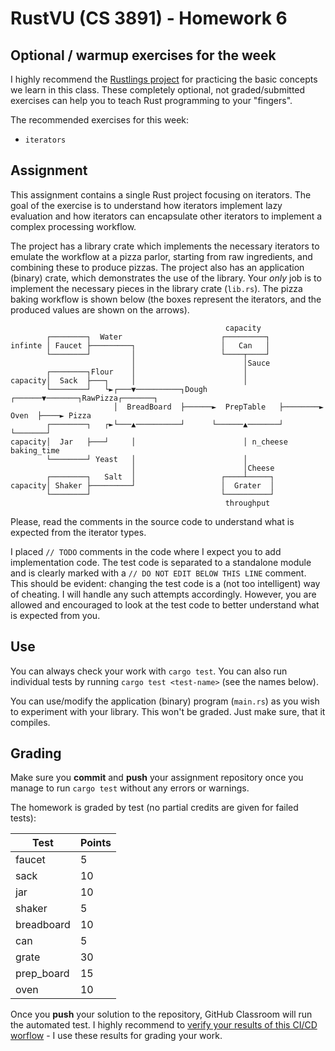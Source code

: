 # RustVU (CS 3891) - Homework 6

## Optional / warmup exercises for the week

I highly recommend the [Rustlings project](https://github.com/rust-lang/rustlings) for practicing the basic concepts we learn in this class. These completely optional, not graded/submitted exercises can help you to teach Rust programming to your "fingers".

The recommended exercises for this week:

- `iterators`

## Assignment

This assignment contains a single Rust project focusing on iterators. The goal of the exercise is to understand how iterators implement lazy evaluation and how iterators can encapsulate other iterators to implement a complex processing workflow. 

The project has a library crate which implements the necessary iterators to emulate the workflow at a pizza parlor, starting from raw ingredients, and combining these to produce pizzas. The project also has an application (binary) crate, which demonstrates the use of the library. Your _only_ job is to implement the necessary pieces in the library crate (`lib.rs`).
The pizza baking workflow is shown below (the boxes represent the iterators, and the produced values are shown on the arrows).

```
                                                capacity
        ┌────────┐  Water                      ┌─────────┐
infinte │ Faucet ├─────────┐                   │   Can   │
        └────────┘         │                   └────┬────┘
                           │                        │Sauce
        ┌────────┐Flour    │                        │
capacity│  Sack  ├───┐     │                        │       
        └────────┘   └►┌───▼──────────┐Dough ┌──────▼───────┐RawPizza┌───────┐
                       │  BreadBoard  ├──────►  PrepTable   ├────────► Oven  ├────► Pizza
        ┌────────┐   ┌►└───▲──────────┘      └──────▲───────┘        └───────┘
capacity│  Jar   ├───┘     │                        │ n_cheese      baking_time
        └────────┘ Yeast   │                        │
                           │                        │Cheese
        ┌────────┐   Salt  │                   ┌────┴─────┐
capacity│ Shaker ├─────────┘                   │  Grater  │
        └────────┘                             └──────────┘
                                                throughput

```

Please, read the comments in the source code to understand what is expected from the iterator types.

I placed `// TODO` comments in the code where I expect you to add implementation code. The test code is separated to a standalone module and is clearly marked with a `// DO NOT EDIT BELOW THIS LINE` comment. This should be evident: changing the test code is a (not too intelligent) way of cheating. I will handle any such attempts accordingly. However, you are allowed and encouraged to look at the test code to better understand what is expected from you.

## Use

You can always check your work with `cargo test`. You can also run individual tests by running `cargo test <test-name>` (see the names below).

You can use/modify the application (binary) program (`main.rs`) as you wish to experiment with your library. This won't be graded. Just make sure, that it compiles.

## Grading

Make sure you __commit__ and __push__ your assignment repository once you manage to run `cargo test` without any errors or warnings.

The homework is graded by test (no partial credits are given for failed tests):

|Test          |Points|
|--------------|------|
|faucet        |     5|
|sack          |    10|
|jar           |    10|
|shaker        |     5|
|breadboard    |    10|
|can           |     5|
|grate         |    30|
|prep_board    |    15|
|oven          |    10|

Once you __push__ your solution to the repository, GitHub Classroom will run the automated test. I highly recommend to [verify your results of this CI/CD worflow](https://docs.github.com/en/education/manage-coursework-with-github-classroom/learn-with-github-classroom/view-autograding-results) - I use these results for grading your work.
